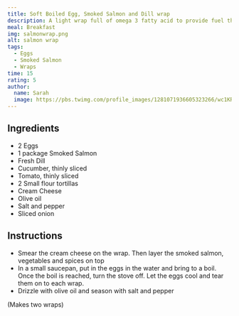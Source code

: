 ```yaml
---
title: Soft Boiled Egg, Smoked Salmon and Dill wrap
description: A light wrap full of omega 3 fatty acid to provide fuel through the day. The flavors are delicious together and the onion and cucumber offer a nice crisp contrast to the texture of the egg and salmon.
meal: Breakfast
img: salmonwrap.png
alt: salmon wrap
tags:
  - Eggs
  - Smoked Salmon
  - Wraps
time: 15
rating: 5
author:
  name: Sarah
  image: https://pbs.twimg.com/profile_images/1281071936605323266/wc1KRZLK_400x400.jpg
---
```


## Ingredients

- 2 Eggs
- 1 package Smoked Salmon
- Fresh Dill
- Cucumber, thinly sliced
- Tomato, thinly sliced
- 2 Small flour tortillas
- Cream Cheese
- Olive oil
- Salt and pepper
- Sliced onion

## Instructions

- Smear the cream cheese on the wrap. Then layer the smoked salmon, vegetables and spices on top
- In a small saucepan, put in the eggs in the water and bring to a boil. Once the boil is reached, turn the stove off. Let the eggs cool and tear them on to each wrap.
- Drizzle with olive oil and season with salt and pepper

(Makes two wraps)
